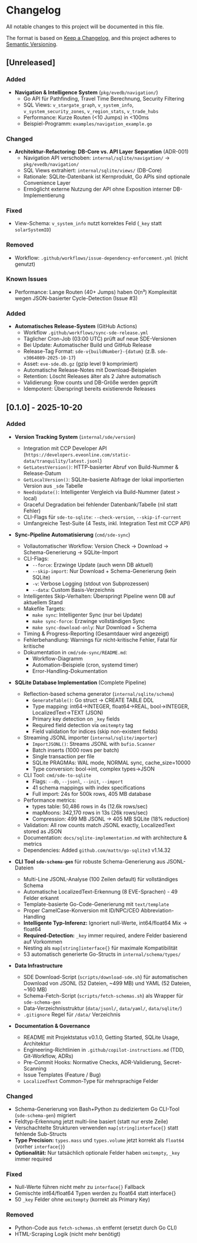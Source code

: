 # Changelog

All notable changes to this project will be documented in this file.

The format is based on [Keep a Changelog](https://keepachangelog.com/en/1.1.0/),
and this project adheres to [Semantic Versioning](https://semver.org/spec/v2.0.0.html).

## [Unreleased]

### Added

- **Navigation & Intelligence System** (`pkg/evedb/navigation/`)
  - Go API für Pathfinding, Travel Time Berechnung, Security Filtering
  - SQL Views: `v_stargate_graph`, `v_system_info`, `v_system_security_zones`, `v_region_stats`, `v_trade_hubs`
  - Performance: Kurze Routen (<10 Jumps) in <100ms
  - Beispiel-Programm: `examples/navigation_example.go`

### Changed

- **Architektur-Refactoring: DB-Core vs. API Layer Separation** (ADR-001)
  - Navigation API verschoben: `internal/sqlite/navigation/` → `pkg/evedb/navigation/`
  - SQL Views extrahiert: `internal/sqlite/views/` (DB-Core)
  - Rationale: SQLite-Datenbank ist Kernprodukt, Go APIs sind optionale Convenience Layer
  - Ermöglicht externe Nutzung der API ohne Exposition interner DB-Implementierung

### Fixed

- View-Schema: `v_system_info` nutzt korrektes Feld (`_key` statt `solarSystemID`)

### Removed

- Workflow: `.github/workflows/issue-dependency-enforcement.yml` (nicht genutzt)

### Known Issues

- Performance: Lange Routen (40+ Jumps) haben O(n³) Komplexität wegen JSON-basierter Cycle-Detection (Issue #3)

### Added

- **Automatisches Release-System** (GitHub Actions)
  - Workflow `.github/workflows/sync-sde-release.yml`
  - Täglicher Cron-Job (03:00 UTC) prüft auf neue SDE-Versionen
  - Bei Update: Automatischer Build und GitHub Release
  - Release-Tag Format: `sde-v{buildNumber}-{datum}` (z.B. `sde-v3064089-2025-10-17`)
  - Asset: `eve-sde.db.gz` (gzip level 9 komprimiert)
  - Automatische Release-Notes mit Download-Beispielen
  - Retention: Löscht Releases älter als 2 Jahre automatisch
  - Validierung: Row counts und DB-Größe werden geprüft
  - Idempotent: Überspringt bereits existierende Releases

## [0.1.0] - 2025-10-20

### Added

- **Version Tracking System** (`internal/sde/version`)
  - Integration mit CCP Developer API (`https://developers.eveonline.com/static-data/tranquility/latest.jsonl`)
  - `GetLatestVersion()`: HTTP-basierter Abruf von Build-Nummer & Release-Datum
  - `GetLocalVersion()`: SQLite-basierte Abfrage der lokal importierten Version aus `_sde` Tabelle
  - `NeedsUpdate()`: Intelligenter Vergleich via Build-Nummer (latest > local)
  - Graceful Degradation bei fehlender Datenbank/Tabelle (nil statt Fehler)
  - CLI-Flags für `sde-to-sqlite`: `--check-version`, `--skip-if-current`
  - Umfangreiche Test-Suite (4 Tests, inkl. Integration Test mit CCP API)

- **Sync-Pipeline Automatisierung** (`cmd/sde-sync`)
  - Vollautomatischer Workflow: Version Check → Download → Schema-Generierung → SQLite-Import
  - CLI-Flags:
    - `--force`: Erzwinge Update (auch wenn DB aktuell)
    - `--skip-import`: Nur Download + Schema-Generierung (kein SQLite)
    - `-v`: Verbose Logging (stdout von Subprozessen)
    - `--data`: Custom Basis-Verzeichnis
  - Intelligentes Skip-Verhalten: Überspringt Pipeline wenn DB auf aktuellem Stand
  - Makefile Targets:
    - `make sync`: Intelligenter Sync (nur bei Update)
    - `make sync-force`: Erzwinge vollständigen Sync
    - `make sync-download-only`: Nur Download + Schema
  - Timing & Progress-Reporting (Gesamtdauer wird angezeigt)
  - Fehlerbehandlung: Warnings für nicht-kritische Fehler, Fatal für kritische
  - Dokumentation in `cmd/sde-sync/README.md`:
    - Workflow-Diagramm
    - Automation-Beispiele (cron, systemd timer)
    - Error-Handling-Dokumentation

- **SQLite Database Implementation** (Complete Pipeline)
  - Reflection-based schema generator (`internal/sqlite/schema`)
    - `GenerateTable()`: Go struct → CREATE TABLE DDL
    - Type mapping: int64→INTEGER, float64→REAL, bool→INTEGER, LocalizedText→TEXT (JSON)
    - Primary key detection on `_key` fields
    - Required field detection via `omitempty` tag
    - Field validation for indices (skip non-existent fields)
  - Streaming JSONL importer (`internal/sqlite/importer`)
    - `ImportJSONL()`: Streams JSONL with `bufio.Scanner`
    - Batch inserts (1000 rows per batch)
    - Single transaction per file
    - SQLite PRAGMAs: WAL mode, NORMAL sync, cache_size=10000
    - Type conversion: bool→int, complex types→JSON
  - CLI Tool: `cmd/sde-to-sqlite`
    - Flags: `--db`, `--jsonl`, `--init`, `--import`
    - 41 schema mappings with index specifications
    - Full import: 24s for 500k rows, 405 MB database
  - Performance metrics:
    - types table: 50,486 rows in 4s (12.6k rows/sec)
    - mapMoons: 342,170 rows in 13s (26k rows/sec)
    - Compression: 499 MB JSONL → 405 MB SQLite (18% reduction)
  - Validation: All row counts match JSONL exactly, LocalizedText stored as JSON
  - Documentation: `docs/sqlite-implementation.md` with architecture & metrics
  - Dependencies: Added `github.com/mattn/go-sqlite3` v1.14.32

- **CLI Tool `sde-schema-gen`** für robuste Schema-Generierung aus JSONL-Dateien
  - Multi-Line JSONL-Analyse (100 Zeilen default) für vollständiges Schema
  - Automatische LocalizedText-Erkennung (8 EVE-Sprachen) - 49 Felder erkannt
  - Template-basierte Go-Code-Generierung mit `text/template`
  - Proper CamelCase-Konversion mit ID/NPC/CEO Abbreviation-Handling
  - **Intelligente Typ-Inferenz:** Ignoriert null-Werte, int64/float64 Mix → float64
  - **Required-Detection:** `_key` immer required, andere Felder basierend auf Vorkommen
  - Nesting als `map[string]interface{}` für maximale Kompatibilität
  - 53 automatisch generierte Go-Structs in `internal/schema/types/`

- **Data Infrastructure**
  - SDE Download-Script (`scripts/download-sde.sh`) für automatischen Download von JSONL (52 Dateien, ~499 MB) und YAML (52 Dateien, ~160 MB)
  - Schema-Fetch-Script (`scripts/fetch-schemas.sh`) als Wrapper für `sde-schema-gen`
  - Data-Verzeichnisstruktur (`data/jsonl/`, `data/yaml/`, `data/sqlite/`)
  - `.gitignore` Regel für `/data/` Verzeichnis

- **Documentation & Governance**
  - README mit Projektstatus v0.1.0, Getting Started, SQLite Usage, Architektur
  - Engineering-Richtlinien in `.github/copilot-instructions.md` (TDD, Git-Workflow, ADRs)
  - Pre-Commit Hooks: Normative Checks, ADR-Validierung, Secret-Scanning
  - Issue Templates (Feature / Bug)
  - `LocalizedText` Common-Type für mehrsprachige Felder

### Changed

- Schema-Generierung von Bash+Python zu dediziertem Go CLI-Tool (`sde-schema-gen`) migriert
- Feldtyp-Erkennung jetzt multi-line basiert (statt nur erste Zeile)
- Verschachtelte Strukturen verwenden `map[string]interface{}` statt fehlende Sub-Structs
- **Type Precision:** `types.mass` und `types.volume` jetzt korrekt als `float64` (vorher `interface{}`)
- **Optionalität:** Nur tatsächlich optionale Felder haben `omitempty`, `_key` immer required

### Fixed

- Null-Werte führen nicht mehr zu `interface{}` Fallback
- Gemischte int64/float64 Typen werden zu float64 statt interface{}
- 50 `_key` Felder ohne `omitempty` (korrekt als Primary Key)

### Removed

- Python-Code aus `fetch-schemas.sh` entfernt (ersetzt durch Go CLI)
- HTML-Scraping Logik (nicht mehr benötigt)
